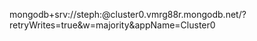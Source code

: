 mongodb+srv://steph:<Pelagie10>@cluster0.vmrg88r.mongodb.net/?retryWrites=true&w=majority&appName=Cluster0